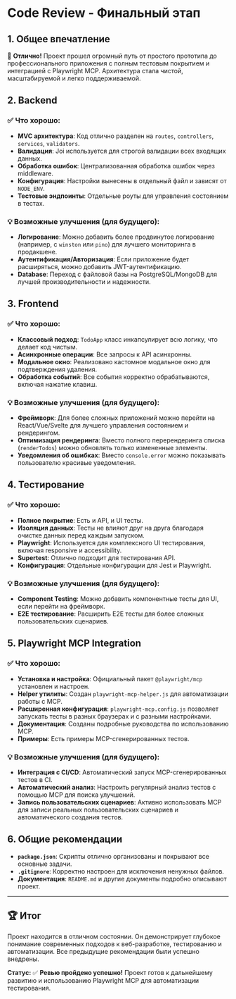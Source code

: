 # Code Review - Финальный этап

## 1. Общее впечатление

🎉 **Отлично!** Проект прошел огромный путь от простого прототипа до профессионального приложения с полным тестовым покрытием и интеграцией с Playwright MCP. Архитектура стала чистой, масштабируемой и легко поддерживаемой.

## 2. Backend

### ✅ Что хорошо:
- **MVC архитектура**: Код отлично разделен на `routes`, `controllers`, `services`, `validators`.
- **Валидация**: Joi используется для строгой валидации всех входящих данных.
- **Обработка ошибок**: Централизованная обработка ошибок через middleware.
- **Конфигурация**: Настройки вынесены в отдельный файл и зависят от `NODE_ENV`.
- **Тестовые эндпоинты**: Отдельные роуты для управления состоянием в тестах.

### 💡 Возможные улучшения (для будущего):
- **Логирование**: Можно добавить более продвинутое логирование (например, с `winston` или `pino`) для лучшего мониторинга в продакшене.
- **Аутентификация/Авторизация**: Если приложение будет расширяться, можно добавить JWT-аутентификацию.
- **Database**: Переход с файловой базы на PostgreSQL/MongoDB для лучшей производительности и надежности.

## 3. Frontend

### ✅ Что хорошо:
- **Классовый подход**: `TodoApp` класс инкапсулирует всю логику, что делает код чистым.
- **Асинхронные операции**: Все запросы к API асинхронны.
- **Модальное окно**: Реализовано кастомное модальное окно для подтверждения удаления.
- **Обработка событий**: Все события корректно обрабатываются, включая нажатие клавиш.

### 💡 Возможные улучшения (для будущего):
- **Фреймворк**: Для более сложных приложений можно перейти на React/Vue/Svelte для лучшего управления состоянием и рендерингом.
- **Оптимизация рендеринга**: Вместо полного перерендеринга списка (`renderTodos`) можно обновлять только измененные элементы.
- **Уведомления об ошибках**: Вместо `console.error` можно показывать пользователю красивые уведомления.

## 4. Тестирование

### ✅ Что хорошо:
- **Полное покрытие**: Есть и API, и UI тесты.
- **Изоляция данных**: Тесты не влияют друг на друга благодаря очистке данных перед каждым запуском.
- **Playwright**: Используется для комплексного UI тестирования, включая responsive и accessibility.
- **Supertest**: Отлично подходит для тестирования API.
- **Конфигурация**: Отдельные конфигурации для Jest и Playwright.

### 💡 Возможные улучшения (для будущего):
- **Component Testing**: Можно добавить компонентные тесты для UI, если перейти на фреймворк.
- **E2E тестирование**: Расширить E2E тесты для более сложных пользовательских сценариев.

## 5. Playwright MCP Integration

### ✅ Что хорошо:
- **Установка и настройка**: Официальный пакет `@playwright/mcp` установлен и настроен.
- **Helper утилиты**: Создан `playwright-mcp-helper.js` для автоматизации работы с MCP.
- **Расширенная конфигурация**: `playwright-mcp.config.js` позволяет запускать тесты в разных браузерах и с разными настройками.
- **Документация**: Созданы подробные руководства по использованию MCP.
- **Примеры**: Есть примеры MCP-сгенерированных тестов.

### 💡 Возможные улучшения (для будущего):
- **Интеграция с CI/CD**: Автоматический запуск MCP-сгенерированных тестов в CI.
- **Автоматический анализ**: Настроить регулярный анализ тестов с помощью MCP для поиска улучшений.
- **Запись пользовательских сценариев**: Активно использовать MCP для записи реальных пользовательских сценариев и автоматического создания тестов.

## 6. Общие рекомендации

- **`package.json`**: Скрипты отлично организованы и покрывают все основные задачи.
- **`.gitignore`**: Корректно настроен для исключения ненужных файлов.
- **Документация**: `README.md` и другие документы подробно описывают проект.

---

## 🏆 Итог

Проект находится в отличном состоянии. Он демонстрирует глубокое понимание современных подходов к веб-разработке, тестированию и автоматизации. Все предыдущие рекомендации были успешно внедрены.

**Статус:** ✅ **Ревью пройдено успешно!** Проект готов к дальнейшему развитию и использованию Playwright MCP для автоматизации тестирования.
